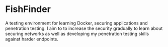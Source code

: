 # FishFinder
A testing environment for learning Docker, securing applications and penetration testing. I aim to to increase the security gradually to learn about securing networks as well as developing my penetration testing skills against harder endpoints.
